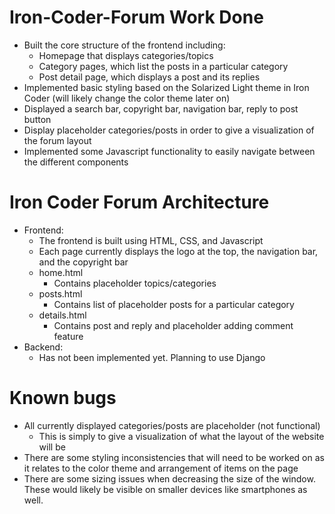 # Iron-Coder-Forum Work Done
- Built the core structure of the frontend including:
  - Homepage that displays categories/topics
  - Category pages, which list the posts in a particular category
  - Post detail page, which displays a post and its replies
- Implemented basic styling based on the Solarized Light theme in Iron Coder (will likely change the color theme later on)
- Displayed a search bar, copyright bar, navigation bar, reply to post button
- Display placeholder categories/posts in order to give a visualization of the forum layout
- Implemented some Javascript functionality to easily navigate between the different components 
# Iron Coder Forum Architecture
- Frontend:
  - The frontend is built using HTML, CSS, and Javascript
  - Each page currently displays the logo at the top, the navigation bar, and the copyright bar
  - home.html
    - Contains placeholder topics/categories
  - posts.html
    - Contains list of placeholder posts for a particular category
  - details.html
    - Contains post and reply and placeholder adding comment feature
- Backend:
  - Has not been implemented yet. Planning to use Django 
   
# Known bugs
  - All currently displayed categories/posts are placeholder (not functional)
    - This is simply to give a visualization of what the layout of the website will be
  - There are some styling inconsistencies that will need to be worked on as it relates to the color theme and arrangement of items on the page
  - There are some sizing issues when decreasing the size of the window. These would likely be visible on smaller devices like smartphones as well.  
    

